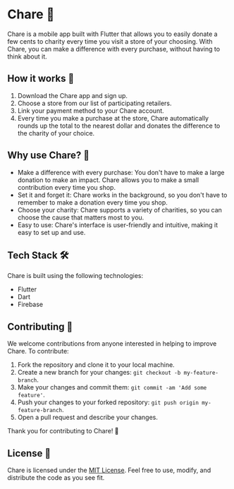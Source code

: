 Chare 🛒
========

Chare is a mobile app built with Flutter that allows you to easily donate a few cents to charity every time you visit a store of your choosing. With Chare, you can make a difference with every purchase, without having to think about it.

How it works 🤔
---------------

1.  Download the Chare app and sign up.
2.  Choose a store from our list of participating retailers.
3.  Link your payment method to your Chare account.
4.  Every time you make a purchase at the store, Chare automatically rounds up the total to the nearest dollar and donates the difference to the charity of your choice.

Why use Chare? 💜
-----------------

-   Make a difference with every purchase: You don't have to make a large donation to make an impact. Chare allows you to make a small contribution every time you shop.
-   Set it and forget it: Chare works in the background, so you don't have to remember to make a donation every time you shop.
-   Choose your charity: Chare supports a variety of charities, so you can choose the cause that matters most to you.
-   Easy to use: Chare's interface is user-friendly and intuitive, making it easy to set up and use.

Tech Stack 🛠️
--------------

Chare is built using the following technologies:

-   Flutter
-   Dart
-   Firebase

Contributing 🤝
---------------

We welcome contributions from anyone interested in helping to improve Chare. To contribute:

1.  Fork the repository and clone it to your local machine.
2.  Create a new branch for your changes: `git checkout -b my-feature-branch`.
3.  Make your changes and commit them: `git commit -am 'Add some feature'`.
4.  Push your changes to your forked repository: `git push origin my-feature-branch`.
5.  Open a pull request and describe your changes.

Thank you for contributing to Chare! 🙏

License 📝
----------

Chare is licensed under the [MIT License](https://chat.openai.com/chat/LICENSE). Feel free to use, modify, and distribute the code as you see fit.
